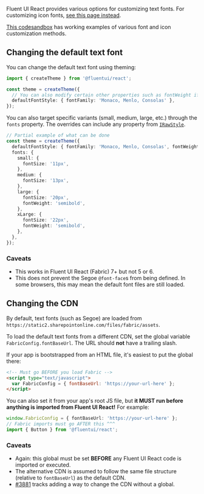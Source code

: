 Fluent UI React provides various options for customizing text fonts. For customizing icon fonts, [see this page instead](Using-icons).

[This codesandbox](https://codesandbox.io/s/customizing-fabric-icons-and-fonts-bveg8) has working examples of various font and icon customization methods.

## Changing the default text font

You can change the default text font using theming:

```ts
import { createTheme } from '@fluentui/react';

const theme = createTheme({
  // You can also modify certain other properties such as fontWeight if desired
  defaultFontStyle: { fontFamily: 'Monaco, Menlo, Consolas' },
});
```

You can also target specific variants (small, medium, large, etc.) through the `fonts` property. The overrides can include any property from [`IRawStyle`](#/controls/web/references/irawstyle).

```ts
// Partial example of what can be done
const theme = createTheme({
  defaultFontStyle: { fontFamily: 'Monaco, Menlo, Consolas', fontWeight: 'regular' },
  fonts: {
    small: {
      fontSize: '11px',
    },
    medium: {
      fontSize: '13px',
    },
    large: {
      fontSize: '20px',
      fontWeight: 'semibold',
    },
    xLarge: {
      fontSize: '22px',
      fontWeight: 'semibold',
    },
  },
});
```

### Caveats

- This works in Fluent UI React (Fabric) 7+ but not 5 or 6.
- This does not prevent the Segoe `@font-face`s from being defined. In some browsers, this may mean the default font files are still loaded.

## Changing the CDN

By default, text fonts (such as Segoe) are loaded from `https://static2.sharepointonline.com/files/fabric/assets`.

To load the default text fonts from a different CDN, set the global variable `FabricConfig.fontBaseUrl`. The URL should **not** have a trailing slash.

If your app is bootstrapped from an HTML file, it's easiest to put the global there:

```html
<!-- Must go BEFORE you load Fabric -->
<script type="text/javascript">
  var FabricConfig = { fontBaseUrl: 'https://your-url-here' };
</script>
```

You can also set it from your app's root JS file, but **it MUST run before anything is imported from Fluent UI React!** For example:

```ts
window.FabricConfig = { fontBaseUrl: 'https://your-url-here' };
// Fabric imports must go AFTER this ^^^
import { Button } from '@fluentui/react';
```

### Caveats

- Again: this global must be set **BEFORE** any Fluent UI React code is imported or executed.
- The alternative CDN is assumed to follow the same file structure (relative to `fontBaseUrl`) as the default CDN.
- [#3881](https://github.com/microsoft/fluentui/issues/3881) tracks adding a way to change the CDN without a global.
